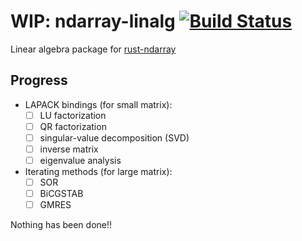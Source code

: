 WIP: ndarray-linalg [![Build Status](https://travis-ci.org/termoshtt/ndarray-linalg.svg?branch=master)](https://travis-ci.org/termoshtt/ndarray-linalg)
===============
Linear algebra package for [rust-ndarray](https://github.com/bluss/rust-ndarray)

Progress
---------
- LAPACK bindings (for small matrix):
  - [ ] LU factorization
  - [ ] QR factorization
  - [ ] singular-value decomposition (SVD)
  - [ ] inverse matrix
  - [ ] eigenvalue analysis
- Iterating methods (for large matrix):
  - [ ] SOR
  - [ ] BiCGSTAB
  - [ ] GMRES

Nothing has been done!!
